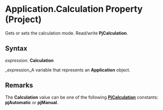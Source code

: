 
# Application.Calculation Property (Project)

Gets or sets the calculation mode. Read/write  **PjCalculation**.


## Syntax

 _expression_. **Calculation**

 _expression_A variable that represents an  **Application** object.


## Remarks

The  **Calculation** value can be one of the following **[PjCalculation](cc8ca005-7ba3-6387-ba3c-bb8ba75b1255.md)** constants: **pjAutomatic** or **pjManual**. 

